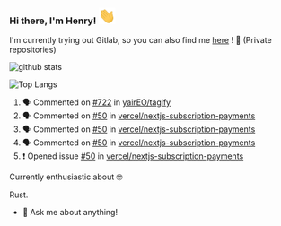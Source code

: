 ### Hi there, I'm Henry! <img src="https://github.com/hype08/hype08/blob/master/Hi.gif" width="30px"></h2>  
I'm currently trying out Gitlab, so you can also find me [here](https://gitlab.com/hype08/) ! 🦊 (Private repositories)

![github stats](https://github-readme-stats.vercel.app/api?username=hype08&show_icons=true) 

![Top Langs](https://github-readme-stats.vercel.app/api/top-langs/?username=hype08) 


<!--
**hype08/hype08** is a ✨ _special_ ✨ repository because its `README.md` (this file) appears on your GitHub profile.

---

### :zap: Recent Activity

<!--START_SECTION:activity-->
1. 🗣 Commented on [#722](https://github.com/yairEO/tagify/issues/722) in [yairEO/tagify](https://github.com/yairEO/tagify)
2. 🗣 Commented on [#50](https://github.com/vercel/nextjs-subscription-payments/issues/50) in [vercel/nextjs-subscription-payments](https://github.com/vercel/nextjs-subscription-payments)
3. 🗣 Commented on [#50](https://github.com/vercel/nextjs-subscription-payments/issues/50) in [vercel/nextjs-subscription-payments](https://github.com/vercel/nextjs-subscription-payments)
4. 🗣 Commented on [#50](https://github.com/vercel/nextjs-subscription-payments/issues/50) in [vercel/nextjs-subscription-payments](https://github.com/vercel/nextjs-subscription-payments)
5. ❗️ Opened issue [#50](https://github.com/vercel/nextjs-subscription-payments/issues/50) in [vercel/nextjs-subscription-payments](https://github.com/vercel/nextjs-subscription-payments)


<!--END_SECTION:activity-->


Currently enthusiastic about 🤓

Rust. 

- 💬 Ask me about anything!
